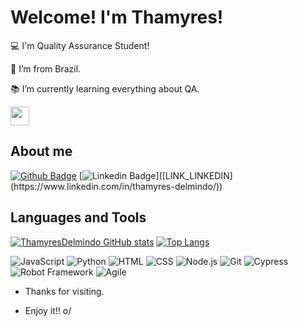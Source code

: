 # Welcome! I'm Thamyres!

 
:computer: I'm Quality Assurance Student!

:house_with_garden: I’m from Brazil.

:books: I’m currently learning everything about QA.

 <img src=https://github.com/TheDudeThatCode/TheDudeThatCode/blob/master/Assets/Earth.gif width="30">



## About me

[![Github Badge](https://img.shields.io/badge/-Github-000?style=flat-square&logo=Github&logoColor=white&link=LINK_GIT)]([LINK_GIT](https://github.com/ThamyresDelmindo)])
[![Linkedin Badge](https://img.shields.io/badge/-LinkedIn-blue?style=flat-square&logo=Linkedin&logoColor=white&link=[LINK_LINKEDIN](https://www.linkedin.com/in/thamyres-delmindo/))]([LINK_LINKEDIN](https://www.linkedin.com/in/thamyres-delmindo/))

## Languages and Tools

[![ThamyresDelmindo GitHub stats](https://github-readme-stats.vercel.app/api?username=ThamyresDelmindo)](https://github.com/ThamyresDelmindo/github-readme-stats)  [![Top Langs](https://github-readme-stats.vercel.app/api/top-langs/?username=ThamyresDelmindo&layout=compact)](https://github.com/ThamyresDelmindo/github-readme-stats)


![JavaScript](https://img.shields.io/badge/JavaScript-323330?style=for-the-badge&logo=javascript&logoColor=F7DF1E)  ![Python](https://img.shields.io/badge/Python-3776AB?style=for-the-badge&logo=python&logoColor=white)  ![HTML](https://img.shields.io/badge/HTML-E34F26?style=for-the-badge&logo=html5&logoColor=white)  ![CSS](https://img.shields.io/badge/CSS-1572B6?style=for-the-badge&logo=css3&logoColor=white)  ![Node.js](https://img.shields.io/badge/Node.js-339933?style=for-the-badge&logo=nodedotjs&logoColor=white)  ![Git](https://img.shields.io/badge/Git-F05032?style=for-the-badge&logo=git&logoColor=white)  ![Cypress](https://img.shields.io/badge/Cypress-17202C?style=for-the-badge&logo=cypress&logoColor=white)  ![Robot Framework](https://img.shields.io/badge/Robot_Framework-000000?style=for-the-badge&logo=robot-framework&logoColor=white)  ![Agile](https://img.shields.io/badge/Agile-009688?style=for-the-badge&logo=agile&logoColor=white)


- Thanks for visiting.

- Enjoy it!! o/

